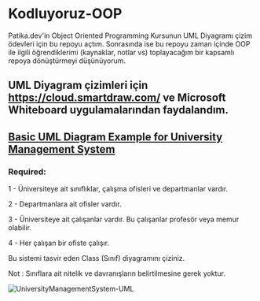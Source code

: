 # Kodluyoruz-OOP
Patika.dev'in Object Oriented Programming Kursunun UML Diyagramı çizim ödevleri için bu repoyu açtım. Sonrasında ise bu repoyu zaman içinde OOP ile ilgili öğrendiklerimi (kaynaklar, notlar vs) toplayacağım bir kapsamlı repoya dönüştürmeyi düşünüyorum.

UML Diyagram çizimleri için https://cloud.smartdraw.com/ ve Microsoft Whiteboard uygulamalarından faydalandım.
-----------------------------------------------------------------------------------------------------------------------------------
## [Basic UML Diagram Example for University Management System](https://academy.patika.dev/tr/courses/oop/odev-university)

### Required:

1 - Üniversiteye ait sınıflıklar, çalışma ofisleri ve departmanlar vardır.

2 - Departmanlara ait ofisler vardır.

3 - Üniversiteye ait çalışanlar vardır. Bu çalışanlar profesör veya memur olabilir.

4 - Her çalışan bir ofiste çalışır.

Bu sistemi tasvir eden Class (Sınıf) diyagramını çiziniz.

Not : Sınıflara ait nitelik ve davranışların belirtilmesine gerek yoktur.

![UniversityManagementSystem-UML](https://github.com/selimbiber/Kodluyoruz-OOP/assets/117529414/f0a5bafb-4586-4f7e-b73b-2881703d64b1)

